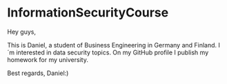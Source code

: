 # InformationSecurityCourse

Hey guys, 

This is Daniel, a student of Business Engineering in Germany and Finland. I´m interested in data security topics. On my GitHub profile I publish my homework for my university. 

Best regards, 
Daniel:)
